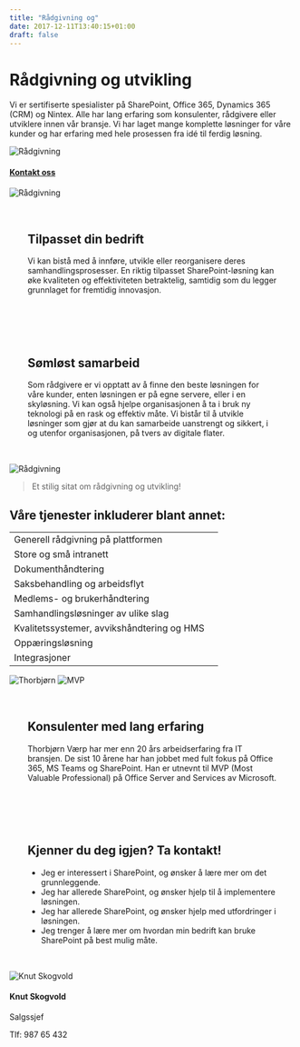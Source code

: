 ```yaml
---
title: "Rådgivning og"
date: 2017-12-11T13:40:15+01:00
draft: false
---
```

<div class="container">
    <div class="referansecase">
        <div class="row no-gutters">
            <div class="col-md-12 col-lg-6 p-4 mt-4">
                <div class="heading">
                    <h1>Rådgivning og utvikling</h1>
                </div>
                <p>Vi er sertifiserte spesialister på SharePoint, Office 365, Dynamics 365 (CRM) og Nintex. Alle har lang erfaring som konsulenter, rådgivere eller utviklere innen vår bransje. Vi har laget mange komplette løsninger for våre kunder og har erfaring med hele prosessen fra idé til ferdig løsning.</p>
            </div>    
            <div class="col-md-12 col-lg-6"><img class="img-fluid" src="/pointtaken/img/startup-photos.jpg" alt="Rådgivning" /></div>
        </div>
    </div>
</div>

<div class="container-fluid bg-white mb-4">
    <div class="row content-menu text-center mx-auto">
        <!-- <div class="col-sm-12 col-md-4"><h4 class="m-0"><a href="#om">Om rådgivning og utvikling</a></h4></div>
        <div class="col-sm-12 col-md-4"><h4 class="m-0"><a href="">Hvorfor oss?</a></h4></div> -->
        <div class="col-sm-12 col-md-4"><h4 class="m-0"><a href="/pointtaken/contact/">Kontakt oss</a></h4></div>
    </div>
</div>

<div class="container">
    <div class="row">
        <div class="col-md-12 content-case mt-4 mb-4">
            <div class="row no-gutters">
                <div class="col-md-12 col-lg-6"><img class="img-fluid" src="/pointtaken/img/startup-photos.jpg" alt="Rådgivning" /></div>
                <div class="col-md-12 col-lg-6" style="padding:2rem">
                    <div class="heading">
                        <h2>Tilpasset din bedrift  </h2>
                    </div>
                    <p>Vi kan bistå med å innføre, utvikle eller reorganisere deres samhandlingsprosesser. En riktig tilpasset SharePoint-løsning kan øke kvaliteten og effektiviteten betraktelig, samtidig som du legger grunnlaget for fremtidig innovasjon.</p>
                </div>
            </div>
        </div>
        <div class="col-md-12 content-case mt-4 mb-4">
            <div class="row no-gutters">
                <div class="col-md-12 col-lg-6" style="padding:2rem">
                    <div class="heading">
                        <h2>Sømløst samarbeid</h2>
                    </div>
                    <p>Som rådgivere er vi opptatt av å finne den beste løsningen for våre kunder, enten løsningen er på egne servere, eller i en skyløsning. Vi kan også hjelpe organisasjonen å ta i bruk ny teknologi på en rask og effektiv måte. Vi bistår til å utvikle løsninger som gjør at du kan samarbeide uanstrengt og sikkert, i og utenfor organisasjonen, på tvers av digitale flater.</p>
                </div>            
                <div class="col-md-12 col-lg-6"><img class="img-fluid" src="/pointtaken/img/startup-photos.jpg" alt="Rådgivning" /></div>
            </div>
        </div>       
    </div>
</div>

<div class="container" id="referanse">
    <div class="row">
        <div class="col-sm-12 col-md-8 mx-auto mt-5 mb-5">
            <blockquote class="blockquote text-center">
            <p class="mb-0">Et stilig sitat om rådgivning og utvikling!</p>
            </blockquote>
            </div>
        </div>
    </div>
</div>


<div id="om" class="container">
    <div class="row">
        <div class="col-sm-12 col-md-8 mx-auto mt-5 mb-5">
            <div class="heading text-center">
                <h2>Våre tjenester inkluderer blant annet:</h2>
            </div>
            <!-- <p>Bygg samhørighet og informer ansatte over hele intranettet, samtidig som du tilpasser løsningen for grupper og avdelinger. SharePoint styrker teamarbeid med dynamiske og produktive gruppeområder for hver prosjektgruppe og hver avdeling. Du kan samarbeide uanstrengt og sikkert med gruppemedlemmer i og utenfor organisasjonen, på tvers av PC-er Mac-er og mobile enheter.</p> -->
            <table class="table mt-4">
            </thead>
            <tbody>
                <tr>
                <td>Generell rådgivning på plattformen</td>
                <td></td>
                </tr>
                <tr>
                <td>Store og små intranett</td>
                <td></td>
                </tr>
                <tr>
                <td>Dokumenthåndtering</td>
                <td></td>
                </tr>
                <tr>
                <td>Saksbehandling og arbeidsflyt</td>
                <td></td>
                </tr>
                <tr>
                <td>Medlems- og brukerhåndtering</td>
                <td></td>
                </tr>
                <tr>
                <td>Samhandlingsløsninger av ulike slag</td>
                <td></td>
                </tr>
                <tr>
                <td>Kvalitetssystemer, avvikshåndtering og HMS</td>
                <td></td>
                </tr>        
                <tr>
                <td>Oppæringsløsning</td>
                <td></td>
                </tr>  
                <tr>
                <td>Integrasjoner</td>
                <td></td>
                </tr>                                  
            </tbody>
            </table>          
            </div>
        </div>
    </div>
</div>

<div class="container">
    <div class="row">
        <div class="col-md-12 content-case mt-4 mb-4">
            <div class="row no-gutters">
                <div class="col-md-12 col-lg-6"><img class="img-fluid" src="/pointtaken/img/thorbjorn_scene.jpg" alt="Thorbjørn" />
                                                <img class="img-fluid" src="/pointtaken/img/mvp.png" alt="MVP" /></div>
                <div class="col-md-12 col-lg-6" style="padding:2rem">
                    <div class="heading">
                        <h2>Konsulenter med lang erfaring</h2>
                    </div>
                    <p>Thorbjørn Værp har mer enn 20 års arbeidserfaring fra IT bransjen. De sist 10 årene har han jobbet med fult fokus på Office 365, MS Teams og SharePoint. Han er utnevnt til MVP (Most Valuable Professional) på Office Server and Services av Microsoft.</p>
                </div>
            </div>
        </div>
        <div class="col-md-12 content-case mt-4 mb-4">
            <div class="row no-gutters">
                <div class="col-md-12 col-lg-6" style="padding:2rem">
                    <div class="heading">
                        <h2>Kjenner du deg igjen? Ta kontakt!</h2>
                    </div>
                    <ul>
                    <li>Jeg er interessert i SharePoint, og ønsker å lære mer om det grunnleggende.</li>
                    <li>Jeg har allerede SharePoint, og ønsker hjelp til å implementere løsningen.</li>
                    <li>Jeg har allerede SharePoint, og ønsker hjelp med utfordringer i løsningen.</li>
                    <li>Jeg trenger å lære mer om hvordan min bedrift kan bruke SharePoint på best mulig måte.</li>
                    </ul>
                    <!-- <a class="btn btn-primary btn-out" href="/kurs" role="button">Les mer om intranett</a> -->
                </div>            
                <div class="col-md-12 col-lg-6 p-5">
                    <div class="card personkort p-5">
                        <img class="card-img-top img-profil" src="../img/people/knut.jpg" alt="Knut Skogvold">
                        <div class="card-body">
                            <h4 class="card-title">Knut Skogvold</h4>
                            <p class="card-subtitle mb-2">Salgssjef</p>
                            <p class="card-text">Tlf: 987 65 432</p>
                        </div>
                    </div>                
                </div>
            </div>
        </div>             
    </div>
</div>

<!-- <div class="container">
    <div class="row">
        <div class="col-sm-12 col-md-8 mx-auto">
            <div class="heading text-center">
                <h2>Hvor er du nå?</h2>
            </div>
        </div>
    </div>
</div>

<div class="container">
    <div class="row">
        <div class="col-sm-12 col-md-6 col-lg-3">
            <div class="card">
                <div class="card-body">
                    <h4 class="card-title">Jeg ønsker å lære mer om SharePoint</h4>
                    <p class="card-text">Jeg er interessert i SharePoint, og ønsker å lære mer om det grunnleggende.</p>
                    <a href="#" class="btn btn-primary">Klikk her</a>
                </div>
            </div>
        </div>
        <div class="col-sm-12 col-md-6 col-lg-3">
            <div class="card">
                <div class="card-body">
                    <h4 class="card-title">Jeg ønsker å implementere SharePoint</h4>
                    <p class="card-text">Jeg har allerede SharePoint, og ønsker hjelp til å implementere løsningen.</p>
                    <a href="#" class="btn btn-primary">Klikk her</a>
                </div>
            </div>
        </div>
        <div class="col-sm-12 col-md-6 col-lg-3">
            <div class="card">
                <div class="card-body">
                    <h4 class="card-title">Jeg trenger hjelp med SharePoint</h4>
                    <p class="card-text">Jeg har allerede SharePoint, og ønsker hjelp med utfordringer i løsningen.</p>
                    <a href="#" class="btn btn-primary">Klikk her</a>
                </div>
            </div>
        </div>
        <div class="col-sm-12 col-md-6 col-lg-3">
            <div class="card">
                <div class="card-body">
                    <h4 class="card-title">Jeg trenger kurs i SharePoint</h4>
                    <p class="card-text">Jeg trenger å lære mer om hvordan bruker SharePoint på best mulig måte.</p>
                    <a href="#" class="btn btn-primary">Klikk her</a>
                </div>
            </div>
        </div>               
    </div>
</div> -->

<!-- <div class="container-fluid">
    <div class="row background-yellow" style="padding-top:3rem;padding-bottom:3rem">
        <div class="col-12">
            <img class="img-fluid" src="../img/office_meeting.jpg"></img>        
        </div>
        <div class="col-12">
            <h3>Gode råd trenger ikke være dyre</h3>
        </div>
        <div class="col-12">
            <p class="lead">Vi gir råd, konfigurerer og evt. tilpasser din SharePoint-løsning til ditt behov i henhold til retningslinjer fra Microsoft. Med Office 365 som et alternativ bør man som et minimum utvikle løsninger som er kompatible med fremtidens tjenester. Spar penger ved å rådføre deg med en av våre eksperter. Sammen med kunden, finner vi den beste løsningen som er i tråd med deres IT strategi.</p>
        </div>
    <a class="btn btn-primary" href="#" role="button">Fortell meg mer!</a>    
        </div>     
    </div>
</div> -->
